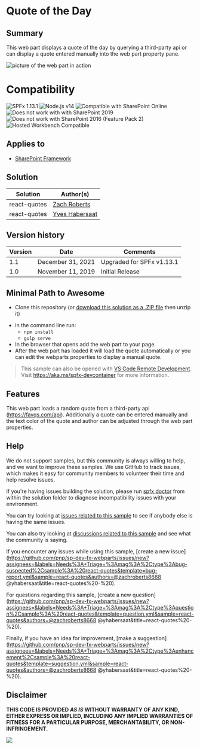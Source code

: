 # Quote of the Day

## Summary

This web part displays a quote of the day by querying a third-party api or can display a quote entered manually into the web part property pane.

![picture of the web part in action](./assets/react-quotes-sample.png)


# Compatibility

![SPFx 1.13.1](https://img.shields.io/badge/SPFx-1.13.1-green.svg)
![Node.js v14](https://img.shields.io/badge/Node.js-v14-green.svg)
![Compatible with SharePoint Online](https://img.shields.io/badge/SharePoint%20Online-Compatible-green.svg)
![Does not work with with SharePoint 2019](https://img.shields.io/badge/SharePoint%20Server%202019-Incompatible-red.svg)
![Does not work with SharePoint 2016 (Feature Pack 2)](https://img.shields.io/badge/SharePoint%20Server%202016%20(Feature%20Pack%202)-Incompatible-red.svg "SharePoint Server 2016 Feature Pack 2 requires SPFx 1.1")
![Hosted Workbench Compatible](https://img.shields.io/badge/Hosted%20Workbench-Compatible-green.svg)

## Applies to

* [SharePoint Framework](https://docs.microsoft.com/sharepoint/dev/spfx/sharepoint-framework-overview)

## Solution

Solution|Author(s)
--------|---------
react-quotes | [Zach Roberts](https://github.com/zachroberts8668)
react-quotes | [Yves Habersaat](https://github.com/yhabersaat)

## Version history

Version|Date|Comments
-------|----|--------
1.1| December 31, 2021| Upgraded for SPFx v1.13.1
1.0| November 11, 2019| Initial Release

## Minimal Path to Awesome

- Clone this repository (or [download this solution as a .ZIP file](https://pnp.github.io/download-partial/?url=https://github.com/pnp/sp-dev-fx-webparts/tree/main/samples/react-quotes) then unzip it)
* in the command line run:
  * `npm install`
  * `gulp serve`
* In the browser that opens add the web part to your page.
* After the web part has loaded it will load the quote automatically or you can edit the webparts properties to display a manual quote.

>  This sample can also be opened with [VS Code Remote Development](https://code.visualstudio.com/docs/remote/remote-overview). Visit https://aka.ms/spfx-devcontainer for more information.


## Features

This web part loads a random quote from a third-party api (https://favqs.com/api). Additionally a quote can be entered manually and the text color of the quote and author can be adjusted through the web part properties.


## Help


We do not support samples, but this community is always willing to help, and we want to improve these samples. We use GitHub to track issues, which makes it easy for  community members to volunteer their time and help resolve issues.

If you're having issues building the solution, please run [spfx doctor](https://pnp.github.io/cli-microsoft365/cmd/spfx/spfx-doctor/) from within the solution folder to diagnose incompatibility issues with your environment.

You can try looking at [issues related to this sample](https://github.com/pnp/sp-dev-fx-webparts/issues?q=label%3A%22sample%3A%20react-quotes%22) to see if anybody else is having the same issues.

You can also try looking at [discussions related to this sample](https://github.com/pnp/sp-dev-fx-webparts/discussions?discussions_q=react-quotes) and see what the community is saying.

If you encounter any issues while using this sample, [create a new issue](https://github.com/pnp/sp-dev-fx-webparts/issues/new?assignees=&labels=Needs%3A+Triage+%3Amag%3A%2Ctype%3Abug-suspected%2Csample%3A%20react-quotes&template=bug-report.yml&sample=react-quotes&authors=@zachroberts8668 @yhabersaat&title=react-quotes%20-%20).

For questions regarding this sample, [create a new question](https://github.com/pnp/sp-dev-fx-webparts/issues/new?assignees=&labels=Needs%3A+Triage+%3Amag%3A%2Ctype%3Aquestion%2Csample%3A%20react-quotes&template=question.yml&sample=react-quotes&authors=@zachroberts8668 @yhabersaat&title=react-quotes%20-%20).

Finally, if you have an idea for improvement, [make a suggestion](https://github.com/pnp/sp-dev-fx-webparts/issues/new?assignees=&labels=Needs%3A+Triage+%3Amag%3A%2Ctype%3Aenhancement%2Csample%3A%20react-quotes&template=suggestion.yml&sample=react-quotes&authors=@zachroberts8668 @yhabersaat&title=react-quotes%20-%20).


## Disclaimer

**THIS CODE IS PROVIDED *AS IS* WITHOUT WARRANTY OF ANY KIND, EITHER EXPRESS OR IMPLIED, INCLUDING ANY IMPLIED WARRANTIES OF FITNESS FOR A PARTICULAR PURPOSE, MERCHANTABILITY, OR NON-INFRINGEMENT.**


<img src="https://pnptelemetry.azurewebsites.net/sp-dev-fx-webparts/samples/react-quotes" />

